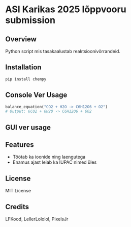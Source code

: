 # ASI Karikas 2025 lõppvooru submission

## Overview
Python script mis tasakaalustab reaktsioonivõrrandeid.

## Installation
```bash
pip install chempy
```

## Console Ver Usage
```python
balance_equation("CO2 + H2O -> C6H12O6 + O2")
# Output: 6CO2 + 6H2O -> C6H12O6 + 6O2
```

## GUI ver usage

## Features
- Töötab ka ioonide ning laengutega
- Enamus ajast leiab ka IUPAC nimed üles

## License
MIT License

## Credits
LFKood, LellerLololol, PixelsJr
